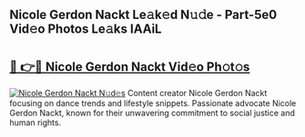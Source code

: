 ## Nicole Gerdon Nackt Le𝚊k𝚎d N𝚞𝚍e - Part-5e0 Vid𝚎o Photos Le𝚊ks IAAiL

# <h2><a href="http://fb00dc.evod.top/?m=Nicole+Gerdon+Nackt">🔗 👉🔴 Nicole Gerdon Nackt Vid𝚎o Ph𝚘t𝚘s</a></h2>

[![Nicole Gerdon Nackt N𝚞d𝚎s](https://i.imgur.com/8V9OHl7.gif)](http://fb00dc.evod.top/?m=Nicole+Gerdon+Nackt)
Content creator Nicole Gerdon Nackt focusing on dance trends and lifestyle snippets. Passionate advocate Nicole Gerdon Nackt, known for their unwavering commitment to social justice and human rights. 

